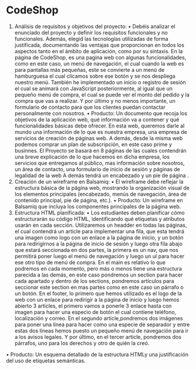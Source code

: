# CodeShop
1.	Análisis de requisitos y objetivos del proyecto:
•	Debéis analizar el enunciado del proyecto y definir los requisitos funcionales y no funcionales. Además, elegid las tecnologías utilizadas de forma justificada, documentando las ventajas que proporcionan en todos los aspectos tanto en el ámbito de aplicación, como por su sintaxis.
En la página de CodeShop, es una pagina web con algunas funcionalidades, como en este caso, un menú de navegación, el cual cuando la web es para pantallas más pequeñas, este se convierte a un menú de hamburguesa el cual clicamos sobre ese botón y se nos despliega nuestro menú. También he implementado un inicio o registro de sesión el cual se animará con JavaScript posteriormente, al igual que un pequeño menú de compra, el cual se puede ver el monto del pedido y la compra que vas a realizar. Y por último y no menos importante, un formulario de contacto para que los clientes puedan contactar personalmente con nosotros.
•	Producto: Un documento que recoja los objetivos de la aplicación web, qué información va a contener y qué funcionalidades básicas debe ofrecer.
En esta web, queremos darle al mundo una información de lo que es nuestra empresa, una empresa de servicios de creación de páginas web. A demás, desde la misma web podemos comprar un plan de subscripción, en este caso prime y businnes. El Proyecto se basará en 8 páginas  de las cuales contendrán una breve explicación de lo que hacemos en dicha empresa, los servicios que entregamos al público, mas información sobre nosotros, un área de contacto, una formulario de inicio de sesión y páginas de legalidad de la web
A demás tendrá un encabezado y un píe de página . 
2.	Creación de un wireframe en Balsamiq:
•	El wireframe debe reflejar la estructura básica de la página web, mostrando la organización visual de los elementos principales (encabezado, menús de navegación, área de contenido principal, pie de página, etc.).
•	Producto: Un wireframe en Balsamiq que incluya los componentes principales de la página web.
3.	Estructura HTML planificada:
•	Los estudiantes deben planificar cómo estructurarán su código HTML, identificando qué etiquetas y atributos usarán en cada sección.
Utilizaremos un headder en todas las páginas, el cual contendrá un article para implementar una fila, que esta tendrá una imagen como logo con un enlace a la página de inicio, y un botón para redirigirnos a la página de inicio de sesión y luego otra fila abajo que estará seccionada en dos partes, la primera es un nav, que nos permitirá poner luego el menú de navegación  y luego un ul para hacer ese otro tipo de menú de compra.
En el main es relativo lo que podremos en cada momento, pero más o menos tiene una estructura parecida a las demás, en este caso pondremos un section para hacer cada apartado y dentro de los sections, pondremos artículos para seccionar este section en mas partes como en este caso un párrafo o un botón.
En el footer, lo primero que hemos utilizado es el logo de la web con un enlace para redirigir a la página de inicio y luego hemos abierto 3 articles, el primero vamos a ponerle 3 enlace hasta con imagen para hacer una especio de botón el cual contiene teléfono, localización y correo.
En el segundo article,pondremos dos imágenes para poner una línea para hacer como una especie de separador y entre estas dos líneas hemos puesto un pequeño menú de navegación para ir a los avisos legales.
Y por último, en el tercer article, pondremos dos párrafos, uno para los derechos y otro de quién la creó.

•	Producto: Un esquema detallado de la estructura HTMLy una justificación del uso de etiquetas semánticas.
